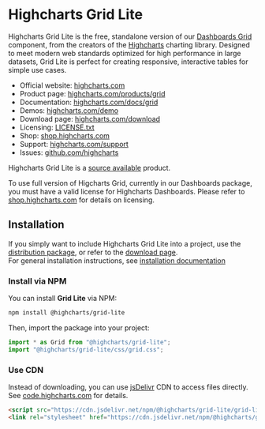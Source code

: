 # Highcharts Grid Lite

Highcharts Grid Lite is the free, standalone version of our [Dashboards Grid](https://www.highcharts.com/docs/dashboards/grid-component) component, from the creators of the [Highcharts](https://github.com/highcharts/highcharts) charting library. Designed to meet modern web standards optimized for high performance in large datasets, Grid Lite is perfect for creating responsive, interactive tables for simple use cases.

- Official website: [highcharts.com](http://www.highcharts.com)
- Product page: [highcharts.com/products/grid](https://www.highcharts.com/products/grid/)
- Documentation: [highcharts.com/docs/grid](https://www.highcharts.com/docs/grid/installation)
- Demos: [highcharts.com/demo](https://www.highcharts.com/demo#highcharts-grid-demo-general)
- Download page: [highcharts.com/download](http://www.highcharts.com/download)
- Licensing: [LICENSE.txt](LICENSE.txt)
- Shop: [shop.highcharts.com](https://shop.highcharts.com/)
- Support: [highcharts.com/support](http://www.highcharts.com/support)
- Issues: [github.com/highcharts](https://github.com/highcharts/highcharts/issues)

Highcharts Grid Lite is a [source available](https://en.wikipedia.org/wiki/Source-available_software) product.

To use full version of Higcharts Grid, currently in our Dashboards package, you must have a valid license for Highcharts Dashboards. Please refer to [shop.highcharts.com](https://shop.highcharts.com/) for details on licensing.

## Installation

If you simply want to include Highcharts Grid Lite into a project, use the [distribution package](https://www.npmjs.com/package/@highcharts/grid-lite), or refer to the [download page](http://www.highcharts.com/download).  
For general installation instructions, see [installation documentation](https://highcharts.com/docs/grid/installation)

### Install via NPM

You can install **Grid Lite** via NPM:

```bash
npm install @highcharts/grid-lite
```

Then, import the package into your project:

```js
import * as Grid from "@highcharts/grid-lite";
import "@highcharts/grid-lite/css/grid.css";
```

### Use CDN

Instead of downloading, you can use [jsDelivr](https://www.jsdelivr.com/) CDN to access files directly. See [code.highcharts.com](https://code.highcharts.com/#highcharts-grid-lite) for details.

```HTML
<script src="https://cdn.jsdelivr.net/npm/@highcharts/grid-lite/grid-lite.js"></script>
<link rel="stylesheet" href="https://cdn.jsdelivr.net/npm/@highcharts/grid-lite/css/grid.css">
```

